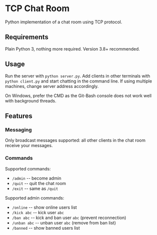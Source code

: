 # TCP Chat Room

Python implementation of a chat room using TCP protocol.

## Requirements

Plain Python 3, nothing more required. Version 3.8+ recommended.

## Usage

Run the server with `python server.py`. Add clients in other terminals with `python client.py`
and start chatting in the command line. If using multiple machines, change server address
accordingly.

On Windows, prefer the CMD as the Git-Bash console does not work well with background
threads.

## Features

### Messaging

Only broadcast messages supported: all other clients in the chat room receive your
messages.

### Commands

Supported commands:
* `/admin` -- become admin
* `/quit` -- quit the chat room
* `/exit` -- same as `/quit`
  
Supported admin commands:
* `/online` -- show online users list
* `/kick abc` -- kick user `abc`
* `/ban abc` -- kick and ban user `abc` (prevent reconnection)
* `/unban abc` -- unban user `abc` (remove from ban list)
* `/banned` -- show banned users list

